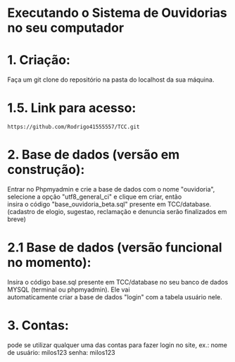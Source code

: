 # Executando o Sistema de Ouvidorias no seu computador

# 1. Criação: 
  Faça um git clone do repositório na pasta do localhost da sua máquina.
#     1.5. Link para acesso:
    https://github.com/Rodrigo41555557/TCC.git
# 2. Base de dados (versão em construção): 
  Entrar no Phpmyadmin e crie a base de dados com o nome "ouvidoria", selecione a opção "utf8_general_ci" e clique em criar, então              
  insira o código "base_ouvidoria_beta.sql" presente em TCC/database. 
  (cadastro de elogio, sugestao, reclamação e denuncia serão finalizados em breve)
  # 2.1 Base de dados (versão funcional no momento):
   Insira o código base.sql presente em TCC/database no seu banco de dados MYSQL (terminal ou phpmyadmin). Ele vai     
   automaticamente criar a base de dados "login" com a tabela usuário nele. 
# 3. Contas:
  pode se utilizar qualquer uma das contas para fazer login no site, ex.: nome de usuário: milos123 senha: milos123
